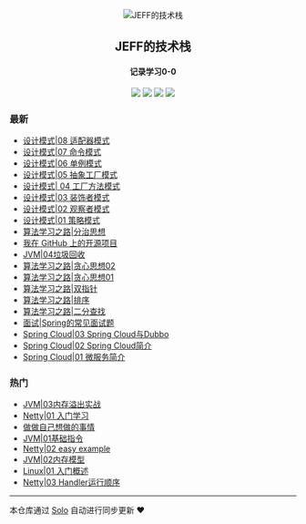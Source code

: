 <p align="center"><img alt="JEFF的技术栈" src="https://static.b3log.org/images/brand/solo-32.png"></p><h2 align="center">
JEFF的技术栈
</h2>

<h4 align="center">记录学习0-0</h4>
<p align="center"><a title="JEFF的技术栈" target="_blank" href="https://github.com/qq692310342/solo-blog"><img src="https://img.shields.io/github/last-commit/qq692310342/solo-blog.svg?style=flat-square&color=FF9900"></a>
<a title="GitHub repo size in bytes" target="_blank" href="https://github.com/qq692310342/solo-blog"><img src="https://img.shields.io/github/repo-size/qq692310342/solo-blog.svg?style=flat-square"></a>
<a title="Solo Version" target="_blank" href="https://github.com/b3log/solo/releases"><img src="https://img.shields.io/badge/solo-3.6.3-f1e05a.svg?style=flat-square&color=blueviolet"></a>
<a title="Hits" target="_blank" href="https://github.com/b3log/hits"><img src="https://hits.b3log.org/qq692310342/solo-blog.svg"></a></p>

### 最新

* [设计模式|08 适配器模式](https://www.jeffcc.top/articles/2019/09/08/1567907351051.html)
* [设计模式|07 命令模式](https://www.jeffcc.top/articles/2019/09/07/1567829413897.html)
* [设计模式|06 单例模式](https://www.jeffcc.top/articles/2019/09/06/1567738560041.html)
* [设计模式|05 抽象工厂模式](https://www.jeffcc.top/articles/2019/09/05/1567648907241.html)
* [设计模式| 04 工厂方法模式](https://www.jeffcc.top/articles/2019/09/04/1567560108217.html)
* [设计模式|03 装饰者模式](https://www.jeffcc.top/articles/2019/09/02/1567405803580.html)
* [设计模式|02 观察者模式](https://www.jeffcc.top/articles/2019/09/02/1567399716453.html)
* [设计模式|01 策略模式](https://www.jeffcc.top/articles/2019/09/02/1567397697612.html)
* [算法学习之路|分治思想](https://www.jeffcc.top/articles/2019/08/28/1566983323158.html)
* [我在 GitHub 上的开源项目](https://www.jeffcc.top/my-github-repos)
* [JVM|04垃圾回收](https://www.jeffcc.top/articles/2019/08/17/1566014052669.html)
* [算法学习之路|贪心思想02](https://www.jeffcc.top/articles/2019/08/16/1565951249352.html)
* [算法学习之路|贪心思想01](https://www.jeffcc.top/articles/2019/08/16/1565951208612.html)
* [算法学习之路|双指针](https://www.jeffcc.top/articles/2019/08/16/1565951166979.html)
* [算法学习之路|排序](https://www.jeffcc.top/articles/2019/08/16/1565951126989.html)
* [算法学习之路|二分查找](https://www.jeffcc.top/articles/2019/08/16/1565951082180.html)
* [面试|Spring的常见面试题](https://www.jeffcc.top/articles/2019/08/16/1565951019015.html)
* [Spring Cloud|03 Spring Cloud与Dubbo](https://www.jeffcc.top/articles/2019/08/16/1565950970456.html)
* [Spring Cloud|02 Spring Cloud简介](https://www.jeffcc.top/articles/2019/08/16/1565950921079.html)
* [Spring Cloud|01 微服务简介](https://www.jeffcc.top/articles/2019/08/16/1565950864026.html)

### 热门

* [JVM|03内存溢出实战](https://www.jeffcc.top/articles/2019/08/16/1565950758638.html)
* [Netty|01 入门学习](https://www.jeffcc.top/articles/2019/08/16/1565950376534.html)
* [做做自己想做的事情](https://www.jeffcc.top/articles/2019/08/16/1565950093205.html)
* [JVM|01基础指令](https://www.jeffcc.top/articles/2019/08/16/1565950606003.html)
* [Netty|02 easy example](https://www.jeffcc.top/articles/2019/08/16/1565950444312.html)
* [JVM|02内存模型](https://www.jeffcc.top/articles/2019/08/16/1565950696850.html)
* [Linux|01 入门概述](https://www.jeffcc.top/articles/2019/08/16/1565950819809.html)
* [Netty|03 Handler运行顺序](https://www.jeffcc.top/articles/2019/08/16/1565950543098.html)



---

本仓库通过 [Solo](https://github.com/b3log/solo) 自动进行同步更新 ❤️ 